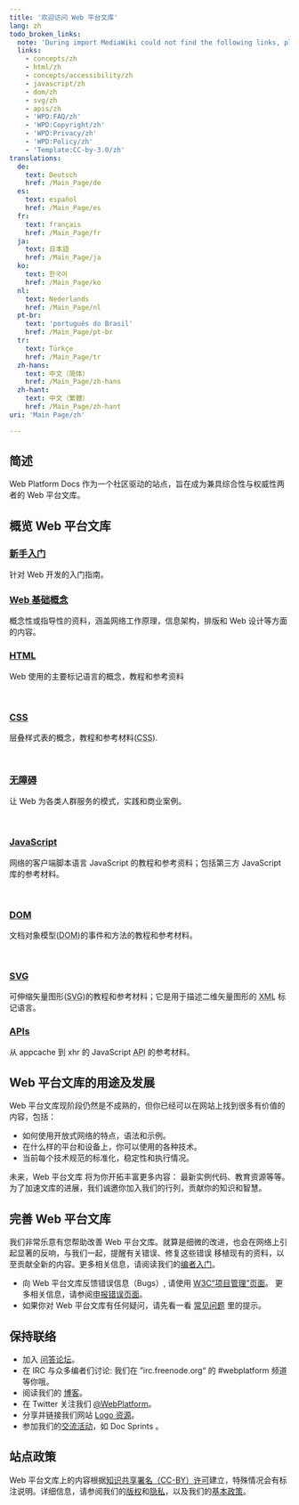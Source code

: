 ```yaml
---
title: '欢迎访问 Web 平台文库'
lang: zh
todo_broken_links:
  note: 'During import MediaWiki could not find the following links, please fix and adjust this list.'
  links:
    - concepts/zh
    - html/zh
    - concepts/accessibility/zh
    - javascript/zh
    - dom/zh
    - svg/zh
    - apis/zh
    - 'WPD:FAQ/zh'
    - 'WPD:Copyright/zh'
    - 'WPD:Privacy/zh'
    - 'WPD:Policy/zh'
    - 'Template:CC-by-3.0/zh'
translations:
  de:
    text: Deutsch
    href: /Main_Page/de
  es:
    text: español
    href: /Main_Page/es
  fr:
    text: français
    href: /Main_Page/fr
  ja:
    text: 日本語
    href: /Main_Page/ja
  ko:
    text: 한국어
    href: /Main_Page/ko
  nl:
    text: Nederlands
    href: /Main_Page/nl
  pt-br:
    text: 'português do Brasil'
    href: /Main_Page/pt-br
  tr:
    text: Türkçe
    href: /Main_Page/tr
  zh-hans:
    text: 中文（简体）‎
    href: /Main_Page/zh-hans
  zh-hant:
    text: 中文（繁體）‎
    href: /Main_Page/zh-hant
uri: 'Main Page/zh'

---
```

## 简述

Web Platform Docs 作为一个社区驱动的站点，旨在成为兼具综合性与权威性两者的 Web 平台文库。

## 概览 Web 平台文库

<section class="topic-container"><div class="long-topic">
<div class="image icon-beginners">
</div><div class="inner">

### [新手入门](/Beginners/zh)

针对 Web 开发的入门指南。

</div></div><div class="long-topic">
<div class="image icon-concept">
</div><div class="inner">

### [Web 基础概念](/concepts)

概念性或指导性的资料，涵盖网络工作原理，信息架构，排版和 Web 设计等方面的内容。

</div></div><div class="long-topic">
<div class="image icon-html">
</div><div class="inner">

### [HTML](/html)

Web 使用的主要标记语言的概念，教程和参考资料

</div></div><p>&nbsp;</p><div class="long-topic">
<div class="image icon-css">
</div><div class="inner">

### [CSS](/css/zh)

层叠样式表的概念，教程和参考材料(<abbr title="Cascading Style Sheets">CSS</abbr>).

</div></div><p>&nbsp;</p><div class="long-topic">
<div class="image icon-accessibility">
</div><div class="inner">

### [无障碍](/concepts/accessibility)

让 Web 为各类人群服务的模式，实践和商业案例。

</div></div><p>&nbsp;</p><div class="long-topic">
<div class="image icon-js">
</div><div class="inner">

### [JavaScript](/javascript)

网络的客户端脚本语言 JavaScript 的教程和参考资料；包括第三方 JavaScript 库的参考材料。

</div></div><p>&nbsp;</p><div class="long-topic">
<div class="image icon-dom">
</div><div class="inner">

### [DOM](/dom)

文档对象模型(<abbr title="Document Object Model">DOM</abbr>)的事件和方法的教程和参考材料。

</div></div><p>&nbsp;</p><div class="long-topic">
<div class="image icon-svg">
</div><div class="inner">

### [SVG](/svg)

可伸缩矢量图形(<abbr title="Scalable Vector Graphic">SVG</abbr>)的教程和参考材料；它是用于描述二维矢量图形的 <abbr title="eXtensible Markup Language">XML</abbr> 标记语言。

</div></div><div class="long-topic">
<div class="image icon-api">
</div><div class="inner">

### [APIs](/w/index.php?title=apis/zh&action=edit&redlink=1)

从 appcache 到 xhr 的 JavaScript <abbr title="Application Programming Interface">API</abbr> 的参考材料。

</div></div></section>


## Web 平台文库的用途及发展

Web 平台文库现阶段仍然是不成熟的，但你已经可以在网站上找到很多有价值的内容，包括：

-   如何使用开放式网络的特点，语法和示例。
-   在什么样的平台和设备上，你可以使用的各种技术。
-   当前每个技术规范的标准化，稳定性和执行情况。

未来，Web 平台文库 将为你开拓丰富更多内容： 最新实例代码、教育资源等等。为了加速文库的进展，我们诚邀你加入我们的行列，贡献你的知识和智慧。

## 完善 Web 平台文库

我们非常乐意有您帮助改善 Web 平台文库。就算是细微的改进，也会在网络上引起显著的反响，与我们一起，提醒有关错误、修复这些错误 移植现有的资料，以至贡献全新的内容。更多相关信息，请阅读我们的[编者入门](/WPD:Getting_Started)。

-   向 Web 平台文库反馈错误信息（<abbr>Bugs</abbr>）, 请使用 [W3C“项目管理”页面](https://www.w3.org/Bugs/Public/enter_bug.cgi?product=webplatform.org)。 更多相关信息，请参阅[申报错误页面](/WPD:Filing_Bugs/zh)。
-   如果你对 Web 平台文库有任何疑问，请先看一看 [常见问题](/w/index.php?title=WPD:FAQ/zh&action=edit&redlink=1) 里的提示。

## 保持联络

-   加入 [问答论坛](http://talk.webplatform.org/forums/)。
-   在 <abbr>IRC</abbr> 与众多编者们讨论: 我们在 ”irc.freenode.org“ 的 \#webplatform 频道等你哦。
-   阅读我们的 [博客](http://blog.webplatform.org/)。
-   在 Twitter 关注我们 [@WebPlatform](https://twitter.com/webplatform)。
-   分享并链接我们网站 [Logo 资源](http://webplatform.org/logo)。
-   参加我们的[交流活动](/WPD:Community/Community_Events)，如 Doc Sprints 。

## 站点政策

Web 平台文库上的内容根据[知识共享署名（CC-BY）许可](/w/index.php?title=Template:CC-by-3.0/zh&action=edit&redlink=1)建立，特殊情况会有标注说明。详细信息，请参阅我们的[版权](/w/index.php?title=WPD:Copyright/zh&action=edit&redlink=1)和[隐私](/w/index.php?title=WPD:Privacy/zh&action=edit&redlink=1)，以及我们的[基本政策](/w/index.php?title=WPD:Policy/zh&action=edit&redlink=1)。
